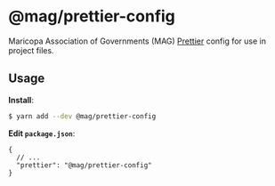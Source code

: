# @mag/prettier-config

Maricopa Association of Governments (MAG) [Prettier](https://prettier.io) config for use in project files.

## Usage

**Install**:

```bash
$ yarn add --dev @mag/prettier-config
```

**Edit `package.json`**:

```jsonc
{
  // ...
  "prettier": "@mag/prettier-config"
}
```
